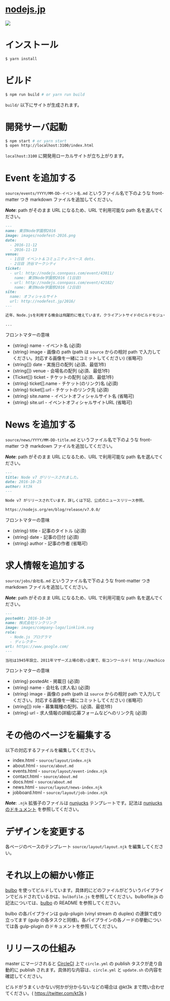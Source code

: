 # [nodejs.jp][homepage]

[![](https://img.shields.io/badge/SLACK-JOIN_CHAT_%E2%86%92-551a8b.svg?style=flat-square)](https://iojs-jp-slack.herokuapp.com/)

# インストール
```sh
$ yarn install
```

# ビルド
```sh
$ npm run build # or yarn run build
```

`build/` 以下にサイトが生成されます。

# 開発サーバ起動
```sh
$ npm start # or yarn start
$ open http://localhost:3100/index.html
```

`localhost:3100` に開発用ローカルサイトが立ち上がります。

# Event を追加する

`source/events/YYYY/MM-DD-イベント名.md` というファイル名で下のような front-matter つき markdown ファイルを追加してください。

***Note***: path がそのまま URL になるため、URL で利用可能な path 名を選んでください。

```md
---
name: 東京Node学園祭2016
image: images/nodefest-2016.png
date:
  - 2016-11-12
  - 2016-11-13
venue:
  - 1日目 イベント＆コミュニティスペース dots.
  - 2日目 渋谷マークシティ
ticket:
  - url: http://nodejs.connpass.com/event/43011/
    name: 東京Node学園祭2016 (1日目)
  - url: http://nodejs.connpass.com/event/42182/
    name: 東京Node学園祭2016 (2日目)
site:
  name: オフィシャルサイト
  url: http://nodefest.jp/2016/
---

近年、Node.jsを利用する機会は飛躍的に増えています。クライアントサイドのビルドモジュールやAWS Lambda, WebSocket を使ったリアルタイムウェブアプリケーション、軽量エンジンであることを活かしたIoTでの利用、デスクトップアプリ等、適用範囲が増えています。また昨今のECMAScript 2016が仕様化されたこと、Node.jsとio.jsの分裂と統合等のドラマを経てより一層の注目が期待されます。

...
```

フロントマターの意味

- {string} name - イベント名 (必須)
- {string} image - 画像の path (path は `source` からの相対 path で入力してください。対応する画像を一緒にコミットしてください) (省略可)
- {string[]} date - 実施日の配列 (必須、最低1件)
- {string[]} venue - 会場名の配列 (必須、最低1件)
- {Ticket[]} ticket - チケットの配列 (必須、最低1件)
- {string} ticket[].name - チケット(のリンク)名 (必須)
- {string} ticket[].url - チケットのリンク先 (必須)
- {string} site.name - イベントオフィシャルサイト名 (省略可)
- {string} site.url - イベントオフィシャルサイトURL (省略可)

# News を追加する

`source/news/YYYY/MM-DD-title.md` というファイル名で下のような front-matter つき markdown ファイルを追加してください。

***Note***: path がそのまま URL になるため、URL で利用可能な path 名を選んでください。

```md
---
title: Node v7 がリリースされました。
date: 2016-10-25
author: kt3k
---

Node v7 がリリースされています。詳しくは下記、公式のニュースリリース参照。

https://nodejs.org/en/blog/release/v7.0.0/
```

フロントマターの意味

- {string} title - 記事のタイトル (必須)
- {string} date - 記事の日付 (必須)
- {string} author - 記事の作者 (省略可)

# 求人情報を追加する

`source/jobs/会社名.md` というファイル名で下のような front-matter つき markdown ファイルを追加してください。

***Note***: path がそのまま URL になるため、URL で利用可能な path 名を選んでください。

```md
---
postedAt: 2016-10-10
name: 株式会社リンクリンク
image: images/company-logo/linklink.svg
role:
  - Node.js プログラマ
  - ディレクター
url: https://www.google.com/
---

当社は1945年設立、2011年マザーズ上場の若い企業で、街コンワールド( http://machicon-world.com/ )という街コンポータルサイトを運営しています。
```

フロントマターの意味

- {string} postedAt - 掲載日 (必須)
- {string} name - 会社名 (求人名) (必須)
- {string} image - 画像の path (path は `source` からの相対 path で入力してください。対応する画像を一緒にコミットしてください) (省略可)
- {string[]} role - 募集職種の配列、(必須、最低1件)
- {string} url - 求人情報の詳細/応募フォームなどへのリンク先 (必須)

# その他のページを編集する

以下の対応するファイルを編集してください。

- index.html - `source/layout/index.njk`
- about.html - `source/about.md`
- events.html - `source/layout/event-index.njk`
- contact.html - `source/about.md`
- docs.html - `source/about.md`
- news.html - `source/layout/news-index.njk`
- jobboard.html - `source/layout/job-index.njk`

***Note***: `.njk` 拡張子のファイルは [nunjucks][nunjucks] テンプレートです。記法は [nunjucks のドキュメント][nunjucks-tmpl-doc] を参照してください。

# デザインを変更する

各ページのベースのテンプレート `source/layout/layout.njk` を編集してください。

# それ以上の細かい修正

[bulbo][bulbo] を使ってビルドしています。具体的にどのファイルがどういうパイプラインでビルドされているかは、`bulbofile.js` を参照してください。bulbofile.js の記法については、[bulbo][bulbo] の README を参照してください。

bulbo の各パイプラインは gulp-plugin (vinyl stream の duplex) の連鎖で成り立ってます (gulp の各タスクと同様)。各パイプラインの各ノードの挙動については各 gulp-plugin のドキュメントを参照してください。

# リリースの仕組み

master にマージされると [CircleCI][CircleCI] 上で `circle.yml` の publish タスクが走り自動的に publish されます。具体的な内容は、`circle.yml` と `update.sh` の内容を確認してください。

ビルドがうまくいかない/何かが分からないなどの場合は @kt3k まで問い合わせてください。( https://twitter.com/kt3k )

[homepage]: http://nodejs.jp
[bulbo]: https://github.com/kt3k/bulbo
[nunjucks]: http://mozilla.github.io/nunjucks/
[nunjucks-tmpl-doc]: https://mozilla.github.io/nunjucks/templating.html
[CircleCI]: https://circleci.com/
